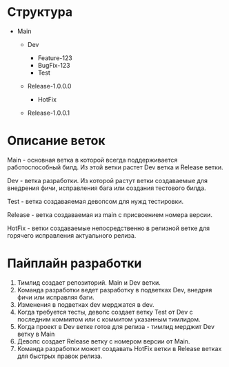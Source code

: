 # Структура

- Main
	- Dev
		- Feature-123
		- BugFix-123
		- Test
	
	- Release-1.0.0.0
		- HotFix
	- Release-1.0.0.1
	
# Описание веток

Main - основная ветка в которой всегда поддерживается работоспособный билд. Из этой ветки растет Dev ветка и Release ветки.

Dev - ветка разработки. Из которой растут ветки создаваемые для внедрения фичи, исправления бага или создания тестового билда.

Test - ветка создаваяемая девопсом для нужд тестировки.

Release - ветка создаваемая из main с присвоением номера версии. 

HotFix - ветки создаваемые непосредственно в релизной ветке для горячего исправления актуального релиза.


# Пайплайн разработки

1. Тимлид создает репозиторий. Main и Dev ветки. 
2. Команда разработки ведет разработку в подветках Dev, внедряя фичи или исправляя баги. 
3. Изменения в подветках dev мерджатся в dev.
4. Когда требуется тесты, девопс создает ветку Test от Dev с последним коммитом или с коммитом указанным тимлидом. 
5. Когда проект в Dev ветке готов для релиза - тимлид мерджит Dev ветку в Main
6. Девопс создает Release ветку с номером версии от Main.
7. Команда разработки может создавать HotFix ветки в Release ветках для быстрых правок релиза.
